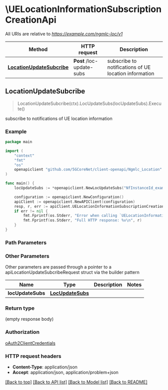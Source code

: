 # \UELocationInformationSubscriptionCreationApi

All URIs are relative to *https://example.com/ngmlc-loc/v1*

Method | HTTP request | Description
------------- | ------------- | -------------
[**LocationUpdateSubcribe**](UELocationInformationSubscriptionCreationApi.md#LocationUpdateSubcribe) | **Post** /loc-update-subs | subscribe to notifications of UE location information



## LocationUpdateSubcribe

> LocationUpdateSubcribe(ctx).LocUpdateSubs(locUpdateSubs).Execute()

subscribe to notifications of UE location information

### Example

```go
package main

import (
    "context"
    "fmt"
    "os"
    openapiclient "github.com/5GCoreNet/client-openapi/Ngmlc_Location"
)

func main() {
    locUpdateSubs := *openapiclient.NewLocUpdateSubs("NfInstanceId_example", "NotifURI_example") // LocUpdateSubs | 

    configuration := openapiclient.NewConfiguration()
    apiClient := openapiclient.NewAPIClient(configuration)
    resp, r, err := apiClient.UELocationInformationSubscriptionCreationApi.LocationUpdateSubcribe(context.Background()).LocUpdateSubs(locUpdateSubs).Execute()
    if err != nil {
        fmt.Fprintf(os.Stderr, "Error when calling `UELocationInformationSubscriptionCreationApi.LocationUpdateSubcribe``: %v\n", err)
        fmt.Fprintf(os.Stderr, "Full HTTP response: %v\n", r)
    }
}
```

### Path Parameters



### Other Parameters

Other parameters are passed through a pointer to a apiLocationUpdateSubcribeRequest struct via the builder pattern


Name | Type | Description  | Notes
------------- | ------------- | ------------- | -------------
 **locUpdateSubs** | [**LocUpdateSubs**](LocUpdateSubs.md) |  | 

### Return type

 (empty response body)

### Authorization

[oAuth2ClientCredentials](../README.md#oAuth2ClientCredentials)

### HTTP request headers

- **Content-Type**: application/json
- **Accept**: application/json, application/problem+json

[[Back to top]](#) [[Back to API list]](../README.md#documentation-for-api-endpoints)
[[Back to Model list]](../README.md#documentation-for-models)
[[Back to README]](../README.md)

